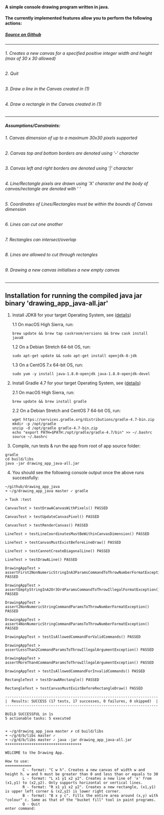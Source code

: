 #### A simple console drawing program written in java.
#### The currently implemented features allow you to perform the following actions:
##### [Source on Github](https://github.com/yeongsheng-tan/drawing_app_java)
---
###### 1. Creates a new canvas for a specified positive integer width and height (max of 30 x 30 allowed)
###### 2. Quit
###### 3. Draw a line in the Canvas created in (1)
###### 4. Draw a rectangle in the Canvas created in (1)
---
##### Assumptions/Constraints:
###### 1. Canvas dimension of up to a maximum 30x30 pixels supported
###### 2. Canvas top and bottom borders are denoted using '-' character
###### 3. Canvas left and right borders are denoted using '|' character
###### 4. Line/Rectangle pixels are drawn using 'X' character and the body of canvas/rectangle are denoted with ' '
###### 5. Coordinates of Lines/Rectangles must be within the bounds of Canvas dimension
###### 6. Lines can cut one another
###### 7. Rectangles can intersect/overlap
###### 8. Lines are allowed to cut through rectangles
###### 9. Drawing a new canvas initialises a new empty canvas
---
## Installation for running the compiled java jar binary 'drawing_app_java-all.jar'
1. Install JDK8 for your target Operating System, see ([details](http://www.oracle.com/technetwork/java/javase/downloads/jdk8-downloads-2133151.html))

   1.1 On macOS High Sierra, run:
   ```
   brew update && brew tap caskroom/versions && brew cask install java8
   ```
   
   1.2 On a Debian Stretch 64-bit OS, run:
   ```
   sudo apt-get update && sudo apt-get install openjdk-8-jdk
   ```
  
   1.3 On a CentOS 7.x 64-bit OS, run:
   ```
   sudo yum -y install java-1.8.0-openjdk java-1.8.0-openjdk-devel
   ```
   
2. Install Gradle 4.7 for your target Operating System, see ([details](https://gradle.org/install/))

   2.1 On macOS High Sierra, run:
   ```
   brew update && brew install gradle
   ```
   
   2.2 On a Debian Stretch and CentOS 7 64-bit OS, run:
   ```
   wget https://services.gradle.org/distributions/gradle-4.7-bin.zip
   mkdir -p /opt/gradle
   unzip -d /opt/gradle gradle-4.7-bin.zip
   echo "export PATH=$PATH:/opt/gradle/gradle-4.7/bin" >> ~/.bashrc
   source ~/.bashrc
   ```

3. Compile, run tests & run the app from root of app source folder:
```
gradle
cd build/libs
java -jar drawing_app_java-all.jar
```

4. You should see the following console output once the above runs successfully:
```
~/github/drawing_app_java
➜ ~/g/drawing_app_java master ✓ gradle

> Task :test

CanvasTest > testDrawACanvasWithPixels() PASSED

CanvasTest > testUpdateCanvasPixel() PASSED

CanvasTest > testRenderCanvas() PASSED

LineTest > testLineCoordinatesMustBeWithinCanvasDimension() PASSED

LineTest > testCanvasMustExistBeforeLineDraw() PASSED

LineTest > testCannotCreateDiagonalLine() PASSED

LineTest > testDrawALine() PASSED

DrawingAppTest > assertFirst2NonNumericStringInA3ParamsCommandToThrowNumberFormatException() PASSED

DrawingAppTest > assertEmptyStringInA2Or3Or4ParamsCommandToThrowIllegalFormatException() PASSED

DrawingAppTest > assert2NonNumericStringCommandParamsToThrowNumberFormatException() PASSED

DrawingAppTest > assert4NonNumericStringCommandParamsToThrowNumberFormatException() PASSED

DrawingAppTest > testIsAllowedCommandForValidCommands() PASSED

DrawingAppTest > assertLessThan2CommandParamsToThrowIllegalArgumentException() PASSED

DrawingAppTest > assertMoreThan4CommandParamsToThrowIllegalArgumentException() PASSED

DrawingAppTest > testIsAllowedCommandForInvalidCommands() PASSED

RectangleTest > testDrawARectangle() PASSED

RectangleTest > testCanvasMustExistBeforeRectangleDraw() PASSED

----------------------------------------------------------------------
|  Results: SUCCESS (17 tests, 17 successes, 0 failures, 0 skipped)  |
----------------------------------------------------------------------

BUILD SUCCESSFUL in 1s
5 actionable tasks: 5 executed


➜ ~/g/drawing_app_java master ✗ cd build/libs
➜ ~/g/d/b/libs master ✓
➜ ~/g/d/b/libs master ✓ java -jar drawing_app_java-all.jar
+++++++++++++++++++++++++++++++++++

WELCOME to the Drawing App.

How to use:
============
        C - format: "C w h". Creates a new canvas of width w and height h. w and h must be greater than 0 and less than or equals to 30
        L - format: "L x1 y1 x2 y2". Creates a new line of 'x' from (x1,y1) to (x2,y2). Only supports horizontal or vertical lines.
        R - format: "R x1 y1 x2 y2". Creates a new rectangle, (x1,y1) is upper left corner & (x2,y2) is lower right corner.
        B - format: "B x y c". Fills the entire area around (x,y) with "colour" c. Same as that of the "bucket fill" tool in paint programs.
        Q - Quit
enter command:
```
